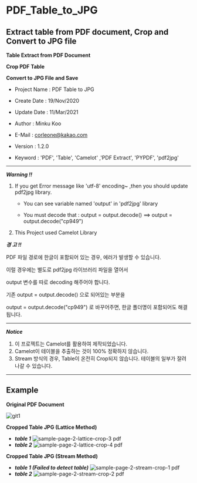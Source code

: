 # PDF_Table_to_JPG
## Extract table from PDF document, Crop and Convert to JPG file


**Table Extract from PDF Document**

**Crop PDF Table**

**Convert to JPG File and Save**


* Project Name : PDF Table to JPG

* Create Date : 19/Nov/2020

* Update Date : 11/Mar/2021

* Author : Minku Koo

* E-Mail : corleone@kakao.com

* Version : 1.2.0

* Keyword : 'PDF', 'Table', 'Camelot' ,'PDF Extract', 'PYPDF', 'pdf2jpg'


---------------------------------------------------------------------------------

***Warning !!***

1. If you get Error message like 'utf-8' encoding~ ,then you should update pdf2jpg library.
    
    * You can see variable named 'output' in 'pdf2jpg' library
    
    * You must decode that : output = output.decode() ==> output = output.decode("cp949")
2. This Project used Camelot Library


***경 고 !!***

PDF 파일 경로에 한글이 포함되어 있는 경우, 에러가 발생할 수 있습니다.

이럴 경우에는 별도로 pdf2jpg 라이브러리 파일을 열어서

output 변수를 따로 decoding 해주어야 합니다.



기존 output = output.decode() 으로 되어있는 부분을

output = output.decode("cp949") 로 바꾸어주면, 한글 폴더명이 포함되어도 해결됩니다.


---------------------------------------------------------------------------------

***Notice***
1. 이 프로젝트는 Camelot를 활용하여 제작되었습니다.
1. Camelot이 테이블을 추출하는 것이 100% 정확하지 않습니다.
1. Stream 방식의 경우, Table이 온전히 Crop되지 않습니다. 테이블의 일부가 잘려나갈 수 있습니다.



---------------------------------------------------------------------------------



## Example

**Original PDF Document**

![git1](https://user-images.githubusercontent.com/25974226/99659903-ed597c80-2aa4-11eb-921d-10cd975db817.PNG)


**Cropped Table JPG (Lattice Method)**


- ***table 1***
![sample-page-2-lattice-crop-3 pdf](https://user-images.githubusercontent.com/25974226/110661046-843e7600-8207-11eb-9568-3583734da546.jpg)
- ***table 2***
![sample-page-2-lattice-crop-4 pdf](https://user-images.githubusercontent.com/25974226/110661033-8274b280-8207-11eb-8b31-4a739346fa2e.jpg)


**Cropped Table JPG (Stream Method)**


- ***table 1 (Failed to detect table)***
![sample-page-2-stream-crop-1 pdf](https://user-images.githubusercontent.com/25974226/110661038-83a5df80-8207-11eb-8fd3-46ecdf33c034.jpg)
- ***table 2***
![sample-page-2-stream-crop-2 pdf](https://user-images.githubusercontent.com/25974226/110661043-843e7600-8207-11eb-95a5-f7921abb72a6.jpg)


